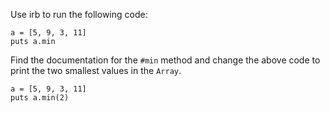 Use irb to run the following code:

```
a = [5, 9, 3, 11]
puts a.min
```

Find the documentation for the `#min` method and change the above code to print the two smallest values in the `Array`.

```
a = [5, 9, 3, 11]
puts a.min(2)
```
